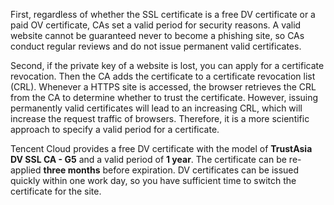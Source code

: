 First, regardless of whether the SSL certificate is a free DV certificate or a paid OV certificate, CAs set a valid period for security reasons. A valid website cannot be guaranteed never to become a phishing site, so CAs conduct regular reviews and do not issue permanent valid certificates.

Second, if the private key of a website is lost, you can apply for a certificate revocation. Then the CA adds the certificate to a certificate revocation list (CRL). Whenever a HTTPS site is accessed, the browser retrieves the CRL from the CA to determine whether to trust the certificate. However, issuing permanently valid certificates will lead to an increasing CRL, which will increase the request traffic of browsers. Therefore, it is a more scientific approach to specify a valid period for a certificate.

Tencent Cloud provides a free DV certificate with the model of **TrustAsia DV SSL CA - G5** and a valid period of **1 year**. The certificate can be re-applied **three months** before expiration. DV certificates can be issued quickly within one work day, so you have sufficient time to switch the certificate for the site.

